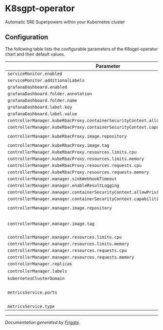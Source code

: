 
K8sgpt-operator
===========

Automatic SRE Superpowers within your Kubernetes cluster


## Configuration

The following table lists the configurable parameters of the K8sgpt-operator chart and their default values.

<!---x-release-please-start-version-->
| Parameter                | Description             | Default                                                                       |
| ------------------------ | ----------------------- |-------------------------------------------------------------------------------|
| `serviceMonitor.enabled` |  | `false`                                                                       |
| `serviceMonitor.additionalLabels` |  | `{}`                                                                          |
| `grafanaDashboard.enabled` |  | `false`                                                                       |
| `grafanaDashboard.folder.annotation` |  | `"grafana_folder"`                                                            |
| `grafanaDashboard.folder.name` |  | `"ai"`                                                                        |
| `grafanaDashboard.label.key` |  | `"grafana_dashboard"`                                                         |
| `grafanaDashboard.label.value` |  | `"1"`                                                                         |
| `controllerManager.kubeRbacProxy.containerSecurityContext.allowPrivilegeEscalation` |  | `false`                                                                       |
| `controllerManager.kubeRbacProxy.containerSecurityContext.capabilities.drop` |  | `["ALL"]`                                                                     |
| `controllerManager.kubeRbacProxy.image.repository` |  | `"gcr.io/kubebuilder/kube-rbac-proxy"`                                        |
| `controllerManager.kubeRbacProxy.image.tag` |  | `"v0.2.23"`                                                                    |
| `controllerManager.kubeRbacProxy.resources.limits.cpu` |  | `"500m"`                                                                      |
| `controllerManager.kubeRbacProxy.resources.limits.memory` |  | `"128Mi"`                                                                     |
| `controllerManager.kubeRbacProxy.resources.requests.cpu` |  | `"5m"`                                                                        |
| `controllerManager.kubeRbacProxy.resources.requests.memory` |  | `"64Mi"`                                                                      |
| `controllerManager.manager.sinkWebhookTimeout` |  | `"30s"`                                                                       |
| `controllerManager.manager.enableResultLogging` |  | `false`                                                                       |
| `controllerManager.manager.containerSecurityContext.allowPrivilegeEscalation` |  | `false`                                                                       |
| `controllerManager.manager.containerSecurityContext.capabilities.drop` |  | `["ALL"]`                                                                     |
| `controllerManager.manager.image.repository` |  | `"ghcr.io/k8sgpt-ai/k8sgpt-operator"`                                         |
| `controllerManager.manager.image.tag` | x-release-please-version | `"v0.2.23"`                                                                    |
| `controllerManager.manager.resources.limits.cpu` |  | `"500m"`                                                                      |
| `controllerManager.manager.resources.limits.memory` |  | `"128Mi"`                                                                     |
| `controllerManager.manager.resources.requests.cpu` |  | `"10m"`                                                                       |
| `controllerManager.manager.resources.requests.memory` |  | `"64Mi"`                                                                      |
| `controllerManager.replicas` |  | `1`                                                                           |
| `controllerManager.labels` | | []                                                                            |                                                                            |
| `kubernetesClusterDomain` |  | `"cluster.local"`                                                             |
| `metricsService.ports` |  | `[{"name": "https", "port": 8443, "protocol": "TCP", "targetPort": "https"}]` |
| `metricsService.type` |  | `"ClusterIP"`                                                                 |

<!---x-release-please-end-->

---
_Documentation generated by [Frigate](https://frigate.readthedocs.io)._

